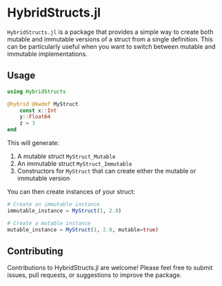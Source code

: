 # HybridStructs.jl

`HybridStructs.jl` is a package that provides a simple way to create both mutable and immutable versions of a struct from a single definition.
This can be particularly useful when you want to switch between mutable and immutable implementations.

## Usage

```julia
using HybridStructs

@hybrid @kwdef MyStruct
    const x::Int
    y::Float64
    z = 3
end
```

This will generate:

1. A mutable struct `MyStruct_Mutable`
2. An immutable struct `MyStruct_Immutable`
3. Constructors for `MyStruct` that can create either the mutable or immutable version

You can then create instances of your struct:

```julia
# Create an immutable instance
immutable_instance = MyStruct(1, 2.0)

# Create a mutable instance
mutable_instance = MyStruct(1, 2.0, mutable=true)
```

## Contributing

Contributions to HybridStructs.jl are welcome! Please feel free to submit issues, pull requests, or suggestions to improve the package.
